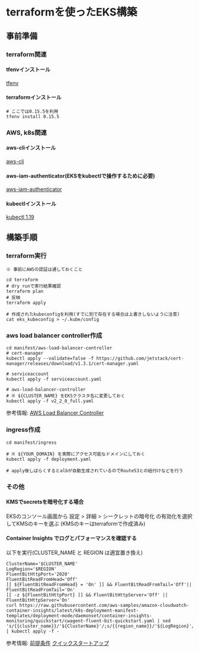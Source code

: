 
# terraformを使ったEKS構築

## 事前準備

### terraform関連

#### tfenvインストール
[tfenv](https://github.com/tfutils/tfenv#installation)

#### terraformインストール
```
# ここでは0.15.5を利用
tfenv install 0.15.5
```

### AWS, k8s関連

#### aws-cliインストール
[aws-cli](https://docs.aws.amazon.com/ja_jp/cli/latest/userguide/install-cliv2.html)

#### aws-iam-authenticator(EKSをkubectlで操作するために必要)
[aws-iam-authenticator](https://docs.aws.amazon.com/eks/latest/userguide/install-aws-iam-authenticator.html)

#### kubectlインストール
[kubectl 1.19](https://docs.aws.amazon.com/ja_jp/eks/latest/userguide/install-kubectl.html)


## 構築手順

### terraform実行
```
※ 事前にAWSの認証は通しておくこと

cd terraform
# dry runで実行結果確認
terraform plan
# 反映
terraform apply

# 作成されたkubeconfigを利用(すでに別で存在する場合は上書きしないように注意)
cat eks_kubeconfig > ~/.kube/config
```

### aws load balancer controller作成
```
cd manifest/aws-load-balancer-controller
# cert-manager
kubectl apply --validate=false -f https://github.com/jetstack/cert-manager/releases/download/v1.3.1/cert-manager.yaml

# serviceaccount
kubectl apply -f serviceaccount.yaml

# aws-load-balancer-controller
# ※ ${CLUSTER_NAME} をEKSクラスタ名に変更しておく
kubectl apply -f v2_2_0_full.yaml
```

参考情報: 
[AWS Load Balancer Controller](https://kubernetes-sigs.github.io/aws-load-balancer-controller/v2.2/deploy/installation/)

### ingress作成
```
cd manifest/ingress

# ※ ${YOUR_DOMAIN} を実際にアクセス可能なドメインにしておく
kubectl apply -f deployment.yaml

# apply後しばらくするとalbが自動生成されているのでRoute53との紐付けなどを行う
```

### その他

#### KMSでsecretsを暗号化する場合
EKSのコンソール画面から 設定 > 詳細 > シークレットの暗号化 の有効化を選択してKMSのキーを選ぶ
(KMSのキーはterraformで作成済み)

#### Container Insights でログとパフォーマンスを確認する
以下を実行(CLUSTER_NAME と REGION は適宜置き換え)
```
ClusterName='$CLUSTER_NAME'
LogRegion='$REGION'
FluentBitHttpPort='2020'
FluentBitReadFromHead='Off'
[[ ${FluentBitReadFromHead} = 'On' ]] && FluentBitReadFromTail='Off'|| FluentBitReadFromTail='On'
[[ -z ${FluentBitHttpPort} ]] && FluentBitHttpServer='Off' || FluentBitHttpServer='On'
curl https://raw.githubusercontent.com/aws-samples/amazon-cloudwatch-container-insights/latest/k8s-deployment-manifest-templates/deployment-mode/daemonset/container-insights-monitoring/quickstart/cwagent-fluent-bit-quickstart.yaml | sed 's/{{cluster_name}}/'${ClusterName}'/;s/{{region_name}}/'${LogRegion}'/;s/{{http_server_toggle}}/"'${FluentBitHttpServer}'"/;s/{{http_server_port}}/"'${FluentBitHttpPort}'"/;s/{{read_from_head}}/"'${FluentBitReadFromHead}'"/;s/{{read_from_tail}}/"'${FluentBitReadFromTail}'"/' | kubectl apply -f -
```

参考情報:
[前提条件](https://docs.aws.amazon.com/ja_jp/AmazonCloudWatch/latest/monitoring/Container-Insights-prerequisites.html)
[クイックスタートアップ](https://docs.aws.amazon.com/ja_jp/AmazonCloudWatch/latest/monitoring/Container-Insights-setup-EKS-quickstart.html)
